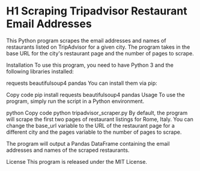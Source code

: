 # H1 Scraping Tripadvisor Restaurant Email Addresses

This Python program scrapes the email addresses and names of restaurants listed on TripAdvisor for a given city. The program takes in the base URL for the city's restaurant page and the number of pages to scrape.

Installation
To use this program, you need to have Python 3 and the following libraries installed:

requests
beautifulsoup4
pandas
You can install them via pip:

Copy code
pip install requests beautifulsoup4 pandas
Usage
To use the program, simply run the script in a Python environment.

python
Copy code
python tripadvisor_scraper.py
By default, the program will scrape the first two pages of restaurant listings for Rome, Italy. You can change the base_url variable to the URL of the restaurant page for a different city and the pages variable to the number of pages to scrape.

The program will output a Pandas DataFrame containing the email addresses and names of the scraped restaurants.

License
This program is released under the MIT License.
